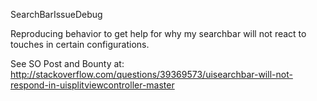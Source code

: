 SearchBarIssueDebug

Reproducing behavior to get help for why my searchbar will not react to touches in certain configurations.

See SO Post and Bounty at: http://stackoverflow.com/questions/39369573/uisearchbar-will-not-respond-in-uisplitviewcontroller-master
